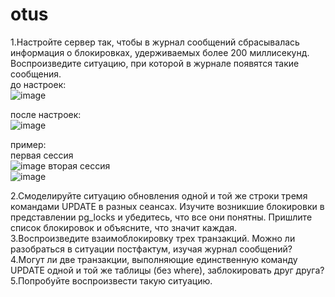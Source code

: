# otus
1.Настройте сервер так, чтобы в журнал сообщений сбрасывалась информация о блокировках, удерживаемых более 200 миллисекунд. Воспроизведите ситуацию, при которой в журнале появятся такие сообщения.  
до настроек:  
![image](https://user-images.githubusercontent.com/108919955/184071002-6c11dfa3-08b2-4f73-83c6-e76e182ed10d.png)  
  
после настроек:  
![image](https://user-images.githubusercontent.com/108919955/184072158-c42685b0-b216-462b-a72c-946fc2008f27.png)  
  
 пример:  
 первая сессия  
 ![image](https://user-images.githubusercontent.com/108919955/184470550-46e327a1-bfb2-430d-86d8-d2268c8818c7.png)
 вторая сессия  
 ![image](https://user-images.githubusercontent.com/108919955/184470610-2fa87ff6-9834-4a30-8e72-eedeee5a42d2.png)

  
2.Смоделируйте ситуацию обновления одной и той же строки тремя командами UPDATE в разных сеансах. Изучите возникшие блокировки в представлении pg_locks и убедитесь, что все они понятны. Пришлите список блокировок и объясните, что значит каждая.  
3.Воспроизведите взаимоблокировку трех транзакций. Можно ли разобраться в ситуации постфактум, изучая журнал сообщений?  
4.Могут ли две транзакции, выполняющие единственную команду UPDATE одной и той же таблицы (без where), заблокировать друг друга?  
5.Попробуйте воспроизвести такую ситуацию.  


